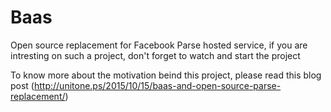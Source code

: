 # Baas
Open source replacement for Facebook Parse hosted service, if you are intresting on such a project, don't forget to watch and start the project

To know more about the motivation beind this project, please read this blog post (http://unitone.ps/2015/10/15/baas-and-open-source-parse-replacement/)
